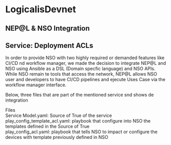# LogicalisDevnet  

## NEP@L & NSO Integration

## Service: Deployment ACLs
  
In order to provide NSO with two highly required or demanded features like CI/CD nd workflow manager, we made the decision to integrate NEP@L and NSO using Ansible as a DSL (Domain specfic language) and NSO APIs. While NSO remain te tools that access the network, NEP@L allows NSO user and developers to have CI/CD pipelines and ejecute Uses Case via the workflow manager interface.

Below, three files that are part of the mentioned service snd shows de integration

Files  
Service Model.yaml: Source of True of the service
play_config_template_acl.yaml: playbook that configure into NSO the templates defined in the Source of True  
play_config_acl.yaml: playbook that tells NSO to impact or configure the devices with template previously defined in NSO

